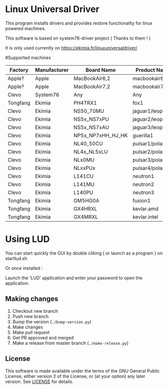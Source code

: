 # Linux Universal Driver

This program installs drivers and provides restore functionality for linux powered
machines.

This software is based on system76-driver project ( Thanks to them ! )

It is only used currently on https://ekimia.fr/linuxuniversaldriver/

#Supported machines 

| Factory  | Manufacturer     | Board Name        | Product Name     |
|----------|------------------|-------------------|------------------| 
| Apple?   | Apple            | MacBookAir6,2     | macbookair62     |
| Apple?   | Apple            | MacBookAir7,2     | macbookair72     |
| Clevo    | System76         | Any               | Any              |
| Tongfang | Ekimia           | PH4TRX1           | fox1             |
| Clevo    | Ekimia           | NS50_70MU         | jaguar1/leopard1 | 
| Clevo    | Ekimia           | NS5x_NS7xPU       | jaguar2/leopard2 |
| Clevo    | Ekimia           | NS5x_NS7xAU       | jaguar3/leopard3 |
| Clevo    | Ekimia           | NP5x_NP7xHH_HJ_HK | guerilla1        |
| Clevo    | Ekimia           | NL40_50CU         | pulsar1/polar1   |
| Clevo    | Ekimia           | NL4x_NL5xLU       | pulsar2/polar2   |
| Clevo    | Ekimia           | NLx0MU            | pulsar3/polar3   |
| Clevo    | Ekimia           | NLxxPUx           | pulsar4/polar4   |
| Clevo    | Ekimia           | L141CU            | neutron1         |
| Clevo    | Ekimia           | L141MU            | neutron2         |
| Clevo    | Ekimia           | L140PU            | neutron3         |
| Tongfang | Ekimia           | GM5HG0A           | fusion1          |
| Tongfang | Ekimia           | GX4HRXL           | kevlar.amd       |
| Tongfang | Ekimia           | GX4MRXL           | kevlar.intel     |











# Using LUD

You can start quickly the GUI by double cliking ( or launch as a program ) on startlud.sh

Or once installed : 

Launch the 'LUD' application and enter your password to open the application.

## Making changes

1. Checkout new branch
2. Push new branch
3. Bump the version (`./bump-version.py`)
4. Make changes
5. Make pull request
6. Get PR approved and merged
7. Make a release from master branch (`./make-release.py`)

## License

This software is made available under the terms of the GNU General Public
License; either version 2 of the License, or (at your option) any later
version. See [LICENSE](LICENSE) for details.
